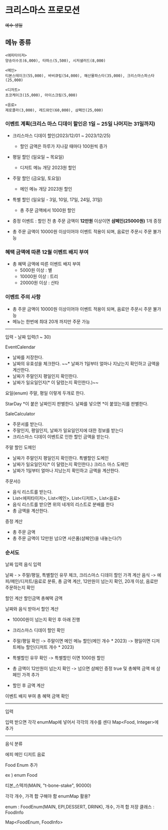 # 크리스마스 프로모션

~~예수 생일~~

## 메뉴 종류
```
<애피타이저>
양송이수프(6,000), 타파스(5,500), 시저샐러드(8,000)

<메인>
티본스테이크(55,000), 바비큐립(54,000), 해산물파스타(35,000), 크리스마스파스타(25,000)

<디저트>
초코케이크(15,000), 아이스크림(5,000)

<음료>
제로콜라(3,000), 레드와인(60,000), 샴페인(25,000)
```

### 이벤트 계획(크리스 마스 디데이 할인은 1일 ~ 25일 나머지는 31일까지)

* 크리스마스 디데이 할인(2023/12/01 ~ 2023/12/25)
  * 할인 금액은 하루가 지나갈 때마다 100원씩 증가

* 평일 할인 (일요일 ~ 목요일)
  * 디저트 메뉴 개당 2023원 할인
* 주말 할인 (금요일, 토요일)
  * 메인 메뉴 개당 2023원 할인
* 특별 할인 (일요일 - 3일, 10일, 17일, 24일, 31일)
  * 총 주문 금액에서 1000원 할인
* 증정 이벤트 : 할인 전 총 주문 금액이 **12만원** 이상이면 **샴페인(25000원)** 1개 증정

* 총 주문 금액이 10000원 이상이어야 이벤트 적용이 되며, 음료만 주문시 주문 불가능

### 혜택 금액에 따른 12월 이벤트 배지 부여
* 총 혜택 금액에 따른 이벤트 배지 부여
  * 5000원 이상 : 별
  * 10000원 이상 : 트리
  * 20000원 이상 : 산타

### 이벤트 주의 사항
* 총 주문 금액이 10000원 이상이어야 이벤트 적용이 되며, 음료만 주문시 주문 불가능
* 메뉴는 한번에 최대 20개 까지만 주문 가능

---

입력 - 날짜 입력(1 ~ 30)

EventCalendar
* 날짜를 저장한다. 
* 날짜의 유효성을 체크한다.
~~* 날짜가 1일부터 얼마나 지났는지 확인하고 금액을 계산한다.
* 날짜가 주말인지 평일인지 확인한다.
* 날짜가 일요일인지(* 이 달렸는지 확인한다.)~~

요일(enum)
주말, 평일 이렇게 두개로 한다.

StarDay
*이 붙은 날짜인지 판별한다.
날짜를 넣으면 *이 붙었는지를 판별한다.

SaleCalculator
* 주문서를 받는다.
* 주말인지, 평일인지, 날짜가 일요일인지에 대한 정보를 받는다
* 크리스마스 디데이 이벤트로 인한 할인 금액을 받는다.

주말 할인 도메인
* 날짜가 주말인지 평일인지 확인한다.
특별할인 도메인
* 날짜가 일요일인지(* 이 달렸는지 확인한다.)
크리스 마스 도메인
* 날짜가 1일부터 얼마나 지났는지 확인하고 금액을 계산한다.


주문서()
* 음식 리스트를 받는다.
* List<에피타이저>, List<메인>, List<디저트>, List<음료>
* 음식 리스트를 받으면 위의 네개의 리스트로 분배를 한다
* 총 금액을 계산한다.

증정 계산
* 총 주문 금액
* 총 주문 금액이 12만원 넘으면 사은품(샴페인)을 내놓는다(?)

### 순서도

날짜 입력
음식 입력

날짜 - > 주말/평일, 특별할인 유무 체크, 크리스마스 디데이 할인 가격 계산
음식 -> 에피/메인/디저트/음료로 분류, 총 금액 계산, 12만원이 넘는지 확인, 20개 이상, 음료만 주문하는지 확인

할인 계산
할인금액
총혜택 금액

날짜와 음식  받아서 할인 계산

- 10000원이 넘는지 확인 후 아래 진행
- 크리스마스 디데이 할인 확인
- 주말/평일 확인 -> 주말이면 메인 메뉴 할인(메인 개수 * 2023)
  -> 평일이면 디저트메뉴 할인(디저트 개수 * 2023)
- 특별할인 유무 확인 -> 특별할인 이면 1000원 할인
- 총 금액이 12만원이 넘는지 확인 -> 넘으면 샴페인 증정 true 및 총혜택 금액 에 샴페인 가격 추가

- 할인 후 금액 계산

이벤트 배지 부여
총 혜택 금액 확인

-----
입력

입력 받으면 각각 enumMap에 넣어서 각각의 개수를 센다
Map<Food, Integer>에 추가

-------------


음식 분류

에피
메인
디저트
음료

Food Enum 추가

ex ) enum Food

티본_스텍끼(MAIN, "t-bone-stake", 90000)

각각 개수, 가격 합 구해야 함
enumMap 활용?

enum : FoodEnum(MAIN, EPI,DESSERT, DRINK),
개수, 가격 합 저장 클래스 : FoodInfo

Map<FoodEnum, FoodInfo>



















